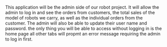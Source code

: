 This application will be the admin side of our robot project. It will allow the admin to log in and see the orders from customers, the total sales of the model of robots we carry, as well as the individual orders from the customer. The admin will also be able to update their user name and password. the only thing you will be able to access without logging in is the home page all other tabs will propmt an error message requiring the admin to log in first.
